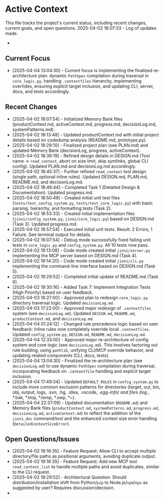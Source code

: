 # Active Context

  This file tracks the project's current status, including recent changes, current goals, and open questions.
  2025-04-02 18:07:33 - Log of updates made.

*

## Current Focus

*   [2025-04-04 13:04:30] - Current focus is implementing the finalized re-architecture plan: dynamic `PathSpec` compilation during traversal in `core_logic.py`, handling `.contextfiles` hierarchy, implementing overrides, ensuring explicit target inclusion, and updating CLI, server, docs, and tests accordingly.

## Recent Changes

*   [2025-04-02 18:07:54] - Initialized Memory Bank files (productContext.md, activeContext.md, progress.md, decisionLog.md, systemPatterns.md).
*   [2025-04-02 18:13:48] - Updated productContext.md with initial project details based on codedump analysis (README.md, prototype.py).
*   [2025-04-02 18:29:10] - Finalized project plan (see PLAN.md) and updated Memory Bank (decisionLog, progress, activeContext).
*   [2025-04-02 18:36:19] - Refined design details in DESIGN.md (Tool name -> `read_context`, abort on size limit, skip symlinks, global CLI config). Updated PLAN.md and decisionLog.md accordingly.
*   [2025-04-02 18:45:37] - Further refined `read_context` tool design (single path, optional inline rules). Updated DESIGN.md, PLAN.md, README.md, and decisionLog.md.
*   [2025-04-02 18:46:44] - Completed Task 1 (Detailed Design & Documentation). Updated progress.md.
*   [2025-04-02 18:50:49] - Created initial unit test files (`tests/test_config_system.py`, `tests/test_core_logic.py`) with basic parsing, hierarchy, and formatting tests (Task 2).
*   [2025-04-02 18:53:33] - Created initial implementation files (`jinni/config_system.py`, `jinni/core_logic.py`) based on DESIGN.md (Task 3). Updated progress.md.
*   [2025-04-02 18:57:54] - Executed initial unit tests. Result: 2 Errors, 1 Failure. See terminal output for details.
*   [2025-04-02 19:07:54] - Debug mode successfully fixed failing unit tests in `core_logic.py` and `config_system.py`. All 10 tests now pass.
*   [2025-04-02 19:13:08] - Code mode created initial `jinni/server.py` implementing the MCP server based on DESIGN.md (Task 4).
*   [2025-04-02 19:14:20] - Code mode created initial `jinni/cli.py` implementing the command-line interface based on DESIGN.md (Task 5).
*   [2025-04-02 19:29:52] - Completed initial update of README.md (Task 6).
*   [2025-04-02 19:30:16] - Added Task 7: Implement Integration Tests (High Priority) based on user feedback.
*   [2025-04-03 16:27:00] - Approved plan to redesign `core_logic.py` directory traversal logic. Updated `decisionLog.md`.
*   [2025-04-03 17:22:00] - Approved major redesign of `.contextfiles` system (see `decisionLog.md`). Updated `DESIGN.md`, `README.md`, `productContext.md`, and `decisionLog.md`.
*   [2025-04-04 01:24:12] - Changed rule precedence logic based on user feedback: Inline rules now completely override local `.contextfiles`. Updated `config_system.py`, `DESIGN.md`, `README.md`, `decisionLog.md`.
*   [2025-04-04 12:33:00] - Approved major re-architecture of config system and core logic (see `decisionLog.md`). This involves factoring out rule building, using `pathlib`, unifying CLI/MCP override behavior, and updating related components (CLI, docs, tests).
*   [2025-04-04 13:04:30] - Finalized the re-architecture plan (see `decisionLog.md`) to use dynamic `PathSpec` compilation during traversal, incorporating feedback on `.contextfile` handling and explicit target inclusion.
*   [2025-04-04 17:49:34] - Updated `DEFAULT_RULES` in `config_system.py` to include more common exclusion patterns for directories (target, out, bin, obj, output, logs, .svn, .hg, .idea, .vscode, *.egg-info) and files (log.*, *.bak, *.tmp, *.temp, *.swp, *~).
*   [2025-04-04 22:37:09] - Updated documentation (`README.md`) and Memory Bank files (`productContext.md`, `systemPatterns.md`, `progress.md`, `decisionLog.md`, `activeContext.md`) to reflect the addition of the `jinni_doc` command/tool and the enhanced context size error handling (`DetailedContextSizeError`).
## Open Questions/Issues
*   [2025-04-02 19:16:35] - Feature Request: Allow CLI to accept multiple directory/file paths as positional arguments, avoiding duplicate output.
*   [2025-04-02 19:16:35] - Feature Request: Add new MCP tool `read_context_list` to handle multiple paths and avoid duplicates, similar to the CLI request.
*   [2025-04-02 19:29:52] - Architectural Question: Should distribution/installation shift from Python/`pip` to Node.js/`npm`/`npx` as suggested by user? Requires discussion/decision.
*